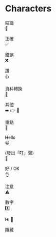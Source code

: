 # Characters

結論  
🔑

正確  
✅

錯誤  
❌

讚  
👍

資料轉換  
🧩 

其他    
➡️ 👉 🔹

重點  
📌

Hello  
😀

(發出「叮」聲)  
🔔

好 / OK  
👌

注意  
⚠️

數字  
1️⃣  

Hi 
👋  

隱藏  

<!--
**yyboy-RHH/yyboy-RHH** is a ✨ _special_ ✨ repository because its `README.md` (this file) appears on your GitHub profile.

Here are some ideas to get you started:

- 🔭 I’m currently working on ...
- 🌱 I’m currently learning ...
- 👯 I’m looking to collaborate on ...
- 🤔 I’m looking for help with ...
- 💬 Ask me about ...
- 📫 How to reach me: ...
- 😄 Pronouns: ...
- ⚡ Fun fact: ...

👨‍💻 About Me 
- 💼 I’m a Data Engineer, designing and building scalable data pipelines. 
- 🌟 Passionate about solving complex data challenges.
- 🔭 Enthusiastic about solving and researching all kinds of computer-related problems.
- 💡 Proficient in data analyses and visualization.  

⚙️ Tech Stack & Tools  

⚡ Fun Facts  

🚀 Every difficult puzzle solved is another masterpiece created.  
🚴‍♂️ Cycling, Go Hiking, and Investment keep my ideas in motion.  
😄 The Secret to Success: Keep faith in yourself, Stay joyful, Focus on the present, and Live each day with a smile.

⚙️ Tech Stack & Tools  


0️⃣Data Engineering  
- Big Data: Hadoop, Hive  
- Data Pipelines: Airflow  
- Messaging: Kafka


1️⃣Languages 
 - Programming: Python


2️⃣Databases  
 - Relational: MySQL, BigQuery
 - NoSQL: MongoDB

   
3️⃣DevOps & Cloud  
 - DevOps Tools: Git
 - Containerization: Docker
 - Cloud Platforms: GCP


4️⃣Data Analytics  
 - Data Visualization Tools: Tableau, Power BI  


5️⃣Database Design  
 - Schema Design, Database Structure Design, Relational Design


6️⃣Other Data Engineer Skills  
 - Data pipeline ( ETL workflow ), Python Web Scraping, Python Data Processing


7️⃣Other Data Engineer Tools  
 - dbdiagram.io, Figma


8️⃣AI Tools  
 - Manus, NotebookLM, Notion


9️⃣Analysis and Monitoring System for Semiconductor related Software  
 - JPM, KLARITY, SPC ( Statistic Process Control )

-->  




